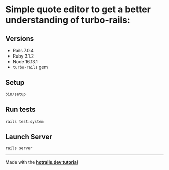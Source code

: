 # Simple quote editor to get a better understanding of turbo-rails:

## Versions

* Rails 7.0.4
* Ruby 3.1.2
* Node 16.13.1
* ``turbo-rails`` gem

## Setup

```
bin/setup
```

## Run tests

```
rails test:system
```

## Launch Server

```
rails server
```

---

Made with the **[hotrails.dev tutorial](https://www.hotrails.dev/turbo-rails)**
